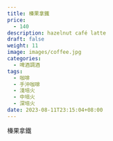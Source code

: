 ```yaml
---
title: 榛果拿鐵
price:
  - 140
description: hazelnut café latte
draft: false
weight: 11
image: images/coffee.jpg
categories:
  - 啤酒調酒
tags:
  - 咖啡
  - 手沖咖啡
  - 淺培火
  - 中培火
  - 深培火
date: 2023-08-11T23:15:04+08:00
---
```


 榛果拿鐵
